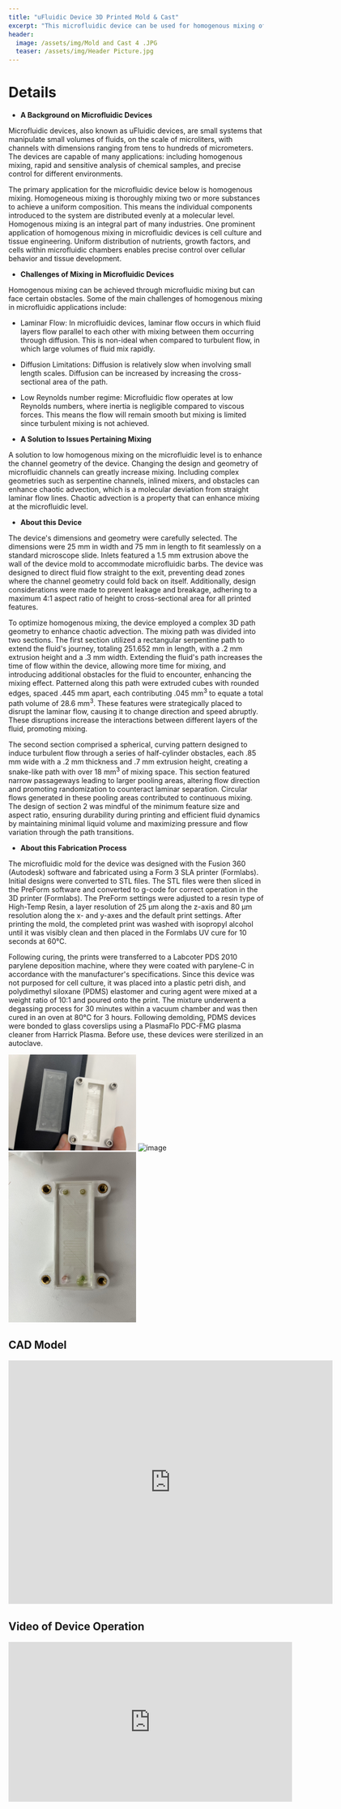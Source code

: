 ```yaml
---
title: "uFluidic Device 3D Printed Mold & Cast"
excerpt: "This microfluidic device can be used for homogenous mixing of two fluids on a scale of microliters."
header:
  image: /assets/img/Mold and Cast 4 .JPG
  teaser: /assets/img/Header Picture.jpg
---
```


# Details

* **A Background on Microfluidic Devices** 

Microfluidic devices, also known as uFluidic devices, are small systems that manipulate small volumes of fluids, on the scale of microliters, with channels with dimensions ranging from tens to hundreds of micrometers. The devices are capable of many applications: including homogenous mixing, rapid and sensitive analysis of chemical samples, and precise control for different environments.

The primary application for the microfluidic device below is homogenous mixing. Homogeneous mixing is thoroughly mixing two or more substances to achieve a uniform composition. This means the individual components introduced to the system are distributed evenly at a molecular level. Homogenous mixing is an integral part of many industries. One prominent application of homogenous mixing in microfluidic devices is cell culture and tissue engineering. Uniform distribution of nutrients, growth factors, and cells within microfluidic chambers enables precise control over cellular behavior and tissue development.


* **Challenges of Mixing in Microfluidic Devices** 

Homogenous mixing can be achieved through microfluidic mixing but can face certain obstacles. Some of the main challenges of homogenous mixing in microfluidic applications include: 
* Laminar Flow: In microfluidic devices, laminar flow occurs in which fluid layers flow parallel to each other with mixing between them occurring through diffusion. This is non-ideal when compared to turbulent flow, in which large volumes of fluid mix rapidly. 
* Diffusion Limitations: Diffusion is relatively slow when involving small length scales. Diffusion can be increased by increasing the cross-sectional area of the path.
* Low Reynolds number regime: Microfluidic flow operates at low Reynolds numbers, where inertia is negligible compared to viscous forces. This means the flow will remain smooth but mixing is limited since turbulent mixing is not achieved. 

* **A Solution to Issues Pertaining Mixing** 

A solution to low homogenous mixing on the microfluidic level is to enhance the channel geometry of the device. Changing the design and geometry of microfluidic channels can greatly increase mixing. Including complex geometries such as serpentine channels, inlined mixers, and obstacles can enhance chaotic advection, which is a molecular deviation from straight laminar flow lines. Chaotic advection is a property that can enhance mixing at the microfluidic level.

* **About this Device**

The device's dimensions and geometry were carefully selected. The dimensions were 25 mm in width and 75 mm in length to fit seamlessly on a standard microscope slide. Inlets featured a 1.5 mm extrusion above the wall of the device mold to accommodate microfluidic barbs. The device was designed to direct fluid flow straight to the exit, preventing dead zones where the channel geometry could fold back on itself.
Additionally, design considerations were made to prevent leakage and breakage, adhering to a maximum 4:1 aspect ratio of height to cross-sectional area for all printed features. 

To optimize homogenous mixing, the device employed a complex 3D path geometry to enhance chaotic advection. The mixing path was divided into two sections. The first section utilized a rectangular serpentine path to extend the fluid's journey, totaling 251.652 mm in length, with a .2 mm extrusion height and a .3 mm width. Extending the fluid's path increases the time of flow within the device, allowing more time for mixing, and introducing additional  obstacles for the fluid to encounter, enhancing the mixing effect. Patterned along this path were extruded cubes with rounded edges, spaced .445 mm apart, each contributing .045 mm<sup>3</sup> to equate a total path volume of 28.6 mm<sup>3</sup>. These features were strategically placed to disrupt the laminar flow, causing it to change direction and speed abruptly. These disruptions increase the interactions between different layers of the fluid, promoting mixing. 

The second section comprised a spherical, curving pattern designed to induce turbulent flow through a series of half-cylinder obstacles, each .85 mm wide with a .2 mm thickness and .7 mm extrusion height, creating a snake-like path with over 18 mm<sup>3</sup> of mixing space. This section featured narrow passageways leading to larger pooling areas, altering flow direction and promoting randomization to counteract laminar separation. Circular flows generated in these pooling areas contributed to continuous mixing. The design of section 2 was mindful of the minimum feature size and aspect ratio, ensuring durability during printing and efficient fluid dynamics by maintaining minimal liquid volume and maximizing pressure and flow variation through the path transitions.

* **About this Fabrication Process**

The microfluidic mold for the device was designed with the Fusion 360 (Autodesk) software and fabricated using a Form 3 SLA printer (Formlabs). Initial designs were converted to STL files. The STL files were then sliced in the PreForm software and converted to g-code for correct operation in the 3D printer (Formlabs). The PreForm settings were adjusted to a resin type of High-Temp Resin, a layer resolution of 25 µm along the z-axis and 80 µm resolution along the x- and y-axes and the default print settings. After printing the mold, the completed print was washed with isopropyl alcohol until it was visibly clean and then placed in the Formlabs UV cure for 10 seconds at 60°C.

Following curing, the prints were transferred to a Labcoter PDS 2010 parylene deposition machine, where they were coated with parylene-C in accordance with the manufacturer's specifications. Since this device was not purposed for cell culture, it was placed into a plastic petri dish, and polydimethyl siloxane (PDMS) elastomer and curing agent were mixed at a weight ratio of 10:1 and poured onto the print. The mixture underwent a degassing process for 30 minutes within a vacuum chamber and was then cured in an oven at 80°C for 3 hours. Following demolding, PDMS devices were bonded to glass coverslips using a PlasmaFlo PDC-FMG plasma cleaner from Harrick Plasma. Before use, these devices were sterilized in an autoclave.

<img src="https://github.com/CatherineKnox/CatherineKnox.github.io/blob/main/assets/img/Mold%20and%20Cast.jpg?raw=true" alt="image" width="50%" height="auto">

<img src="https://github.com/CatherineKnox/CatherineKnox.github.io/blob/main/assets/img/Just%20Mold.jpg?raw=true" alt="image" width="50%" height="auto">

<img src="https://github.com/CatherineKnox/CatherineKnox.github.io/blob/main/assets/img/Assembled%20Device.jpg?raw=true" alt="image" width="50%" height="auto">


## CAD Model 
<iframe src="https://vanderbilt643.autodesk360.com/shares/public/SH512d4QTec90decfa6e12cd8210f025b9b8?mode=embed" width="640" height="480" allowfullscreen="true" webkitallowfullscreen="true" mozallowfullscreen="true"  frameborder="0"></iframe>

## Video of Device Operation 
<iframe width="560" height="315" src="https://www.youtube.com/embed/83zOZ-8wI3c?si=YLEyfSfO9buLCHN7" title="YouTube video player" frameborder="0" allow="accelerometer; autoplay; clipboard-write; encrypted-media; gyroscope; picture-in-picture; web-share" allowfullscreen></iframe>

